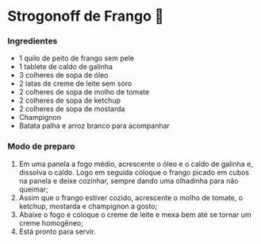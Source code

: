 # Strogonoff de Frango :chicken:



### Ingredientes

- 1 quilo de peito de frango sem pele
- 1 tablete de caldo de galinha
- 3 colheres de sopa de óleo
- 2 latas de creme de leite sem soro
- 2 colheres de sopa de molho de tomate
- 2 colheres de sopa de ketchup
- 2 colheres de sopa de mostarda
- Champignon
- Batata palha e arroz branco para acompanhar

### Modo de preparo

1. Em uma panela a fogo médio, acrescente o óleo e o caldo de galinha e, dissolva o caldo. Logo em seguida coloque o frango picado em cubos na panela e deixe cozinhar, sempre dando uma olhadinha para não queimar;
2. Assim que o frango estiver cozido, acrescente o molho de tomate, o ketchup, mostarda e champignon a gosto;
3. Abaixe o fogo e coloque o creme de leite e mexa bem até se tornar um creme homogêneo;
4. Está pronto para servir.

